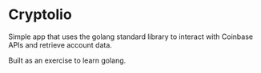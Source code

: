 # Cryptolio

<p> Simple app that uses the golang standard library to interact with Coinbase APIs and retrieve account data. </p>

<p> Built as an exercise to learn golang. </p>
